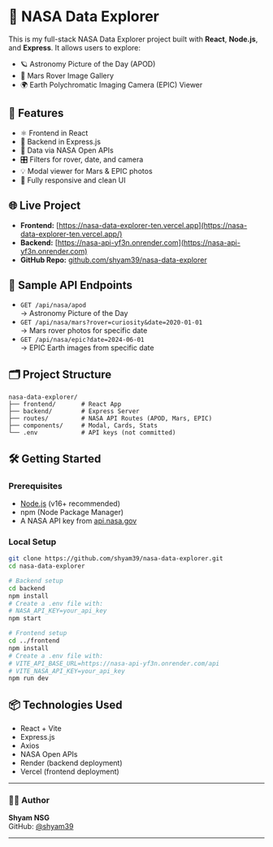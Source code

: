 # 🚀 NASA Data Explorer

This is my full-stack NASA Data Explorer project built with **React**, **Node.js**, and **Express**. It allows users to explore:

- 🪐 Astronomy Picture of the Day (APOD)
- 🚗 Mars Rover Image Gallery
- 🌍 Earth Polychromatic Imaging Camera (EPIC) Viewer

## 🧠 Features

- ⚛️ Frontend in React
- 🔧 Backend in Express.js
- 📡 Data via NASA Open APIs
- 🎛️ Filters for rover, date, and camera
- 💡 Modal viewer for Mars & EPIC photos
- 📱 Fully responsive and clean UI

## 🌐 Live Project

- **Frontend:** [https://nasa-data-explorer-ten.vercel.app](https://nasa-data-explorer-ten.vercel.app/)
- **Backend:** [https://nasa-api-yf3n.onrender.com](https://nasa-api-yf3n.onrender.com)
- **GitHub Repo:** [github.com/shyam39/nasa-data-explorer](https://github.com/shyam39/nasa-data-explorer)

## 🧪 Sample API Endpoints

- `GET /api/nasa/apod`  
  → Astronomy Picture of the Day  
- `GET /api/nasa/mars?rover=curiosity&date=2020-01-01`  
  → Mars rover photos for specific date  
- `GET /api/nasa/epic?date=2024-06-01`  
  → EPIC Earth images from specific date  

## 🗂️ Project Structure

```
nasa-data-explorer/
├── frontend/       # React App
├── backend/        # Express Server
├── routes/         # NASA API Routes (APOD, Mars, EPIC)
├── components/     # Modal, Cards, Stats
└── .env            # API keys (not committed)
```

## 🛠️ Getting Started

### Prerequisites
- [Node.js](https://nodejs.org/) (v16+ recommended)
- npm (Node Package Manager)
- A NASA API key from [api.nasa.gov](https://api.nasa.gov/)

### Local Setup

```bash
git clone https://github.com/shyam39/nasa-data-explorer.git
cd nasa-data-explorer

# Backend setup
cd backend
npm install
# Create a .env file with:
# NASA_API_KEY=your_api_key
npm start

# Frontend setup
cd ../frontend
npm install
# Create a .env file with:
# VITE_API_BASE_URL=https://nasa-api-yf3n.onrender.com/api
# VITE_NASA_API_KEY=your_api_key
npm run dev
```

## 📦 Technologies Used

- React + Vite
- Express.js
- Axios
- NASA Open APIs
- Render (backend deployment)
- Vercel (frontend deployment)

---

### 👨‍💻 Author

**Shyam NSG**  
GitHub: [@shyam39](https://github.com/shyam39)

---